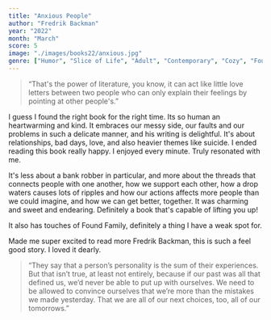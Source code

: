 ```yaml
---
title: "Anxious People"
author: "Fredrik Backman"
year: "2022"
month: "March"
score: 5
image: "./images/books22/anxious.jpg"
genre: ["Humor", "Slice of Life", "Adult", "Contemporary", "Cozy", "Found Family"]
---
```


> “That's the power of literature, you know, it can act like little love letters between two people who can only explain their feelings by pointing at other people's.”

I guess I found the right book for the right time. Its so human an heartwarming and kind. It embraces our messy side, our faults and our problems in such a delicate manner, and his writing is delightful. It's about relationships, bad days, love, and also heavier themes like suicide. I ended reading this book really happy. I enjoyed every minute. Truly resonated with me.

It's less about a bank robber in particular, and more about the threads that connects people with one another, how we support each other, how a drop waters causes lots of ripples and how our actions affects more people than we could imagine, and how we can get better, together. It was charming and sweet and endearing. Definitely a book that's capable of lifting you up!

It also has touches of Found Family, definitely a thing I have a weak spot for.

Made me super excited to read more Fredrik Backman, this is such a feel good story. I loved it dearly.

> “They say that a person’s personality is the sum of their experiences. But that isn’t true, at least not entirely, because if our past was all that defined us, we’d never be able to put up with ourselves. We need to be allowed to convince ourselves that we’re more than the mistakes we made yesterday. That we are all of our next choices, too, all of our tomorrows.”
